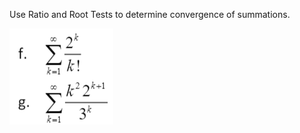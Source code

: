 Use Ratio and Root Tests to determine convergence of summations.

![](.SQ7.md.upload/paste-0.3314063936829901)
